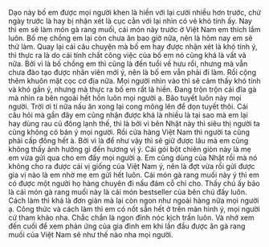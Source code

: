 Dạo này bố em được mọi người khen là hiền với lại cười nhiều hơn trước, chứ ngày trước là hay bị nhận xét là cục cằn với lại nhìn có vẻ khó tính ấy. Nay thì em sẽ làm món gà rang muối, cái món này trước ở Việt Nam em thích lắm luôn. Bố mẹ chồng em lại còn chưa ăn bao giờ nữa, nên là hôm nay em sẽ thử làm. Quay lại cái câu chuyện mà bố em hay được nhận xét là khó tính ý, thì thực ra là do cái tính chất công việc của bố em nó cũng khá là vất vả nữa. Bởi vì là bố chồng em thì cũng là đến tuổi về hưu rồi, nhưng mà vẫn chưa đào tạo được nhân viên mới ý, nên là bố em vẫn phải đi làm. Rồi cộng thêm khuôn mặt cọc cơ địa nữa. Mọi người nhìn vào thì sẽ cảm thấy khó tính và khó gần ý, nhưng mà thực ra bố em rất là hiền. Đang trộn trộn cái đĩa gà mà nhìn ra bên ngoài hết hồn luôn mọi người ạ. Bão tuyết luôn này mọi người. Trời ơi tí nữa nấu ăn xong lại cong mông lên để dọn tuyết thôi. Cái câu hỏi mà gần đây em cũng nhận được khá là nhiều là tại sao mà em lại hay dùng rau củ đông lạnh thế, thì là bởi vì bên Nhật này thì siêu thị người ta cũng không có bán ý mọi người. Rồi cửa hàng Việt Nam thì người ta cũng phải cấp đông hết à. Bởi vì là để như vậy thì sẽ giữ được lâu mà em cũng không thấy ảnh hưởng gì đến hương vị ý. Cái gói bột chiên giòn này là mẹ em vừa gửi qua cho em đấy mọi người ạ. Em cũng dùng của Nhật rồi mà nó không cho ra được cái vị giống của Việt Nam ý, nên là đợt vừa rồi gửi được gia vị nào là em nhờ mẹ em gửi hết luôn. Cái món gà rang muối này ý thì em có được một người họ hàng chuyên đi nấu đám cỗ chỉ cho. Thấy chú ấy bảo là cái món gà rang muối này là cái món bestseller của bên chú đấy luôn. Cách làm thì khá là đơn giản mà lại còn ngon như ngoài hàng nữa mọi người ạ. Công thức và cách làm thì em có nốt sẵn hết ở trên màn hình ý, mọi người cứ tham khảo nha. Chắc chắn là ngon đỉnh nóc kịch trần luôn. Và nhớ xem đến cuối để xem phản ứng của gia đình em khi lần đầu được ăn gà rang muối của Việt Nam sẽ như thế nào nha mọi người.